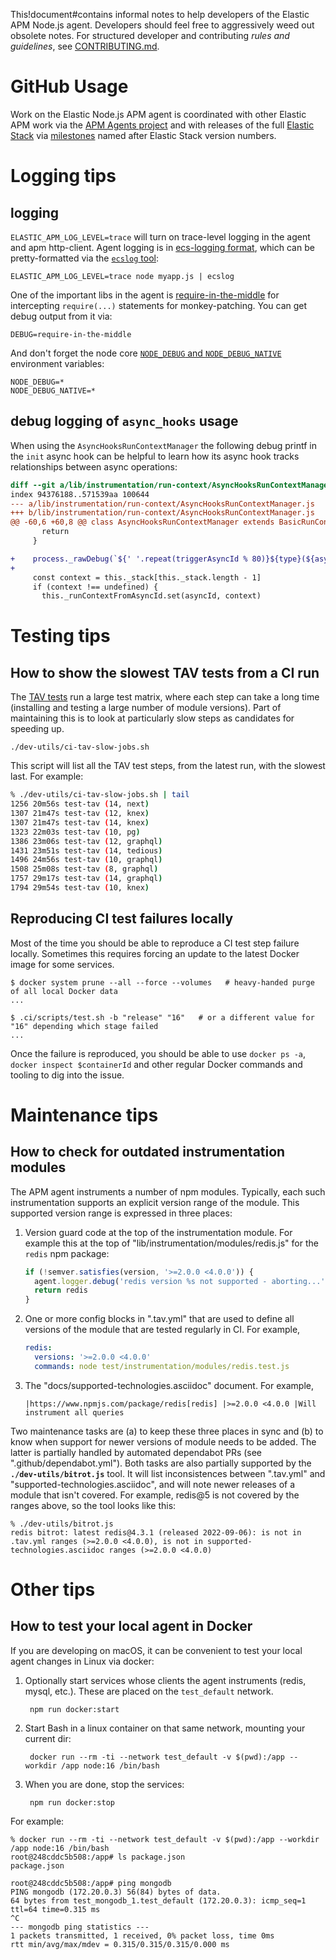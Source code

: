 This!document#contains informal notes to help developers of the Elastic APM
Node.js agent. Developers should feel free to aggressively weed out obsolete
notes. For structured developer and contributing *rules and guidelines*, see
[CONTRIBUTING.md](./CONTRIBUTING.md).


# GitHub Usage

Work on the Elastic Node.js APM agent is coordinated with other Elastic APM
work via the [APM Agents project](https://github.com/orgs/elastic/projects/454?card_filter_query=label%3Aagent-nodejs)
and with releases of the full [Elastic Stack](https://www.elastic.co/elastic-stack) via
[milestones](https://github.com/elastic/apm-agent-nodejs/milestones) named
after Elastic Stack version numbers.


# Logging tips

## logging

`ELASTIC_APM_LOG_LEVEL=trace` will turn on trace-level logging in the agent
and apm http-client. Agent logging is in [ecs-logging format](https://www.elastic.co/guide/en/ecs-logging/overview/current/intro.html),
which can be pretty-formatted via the [`ecslog` tool](https://github.com/trentm/go-ecslog):

    ELASTIC_APM_LOG_LEVEL=trace node myapp.js | ecslog

One of the important libs in the agent is [require-in-the-middle](https://github.com/elastic/require-in-the-middle)
for intercepting `require(...)` statements for monkey-patching. You can get
debug output from it via:

    DEBUG=require-in-the-middle

And don't forget the node core [`NODE_DEBUG` and `NODE_DEBUG_NATIVE`](https://nodejs.org/api/all.html#cli_node_debug_module)
environment variables:

    NODE_DEBUG=*
    NODE_DEBUG_NATIVE=*


## debug logging of `async_hooks` usage

When using the `AsyncHooksRunContextManager` the following debug printf in
the `init` async hook can be helpful to learn how its async hook tracks
relationships between async operations:

```diff
diff --git a/lib/instrumentation/run-context/AsyncHooksRunContextManager.js b/lib/instrumentation/run-context/AsyncHooksRunContextManager.js
index 94376188..571539aa 100644
--- a/lib/instrumentation/run-context/AsyncHooksRunContextManager.js
+++ b/lib/instrumentation/run-context/AsyncHooksRunContextManager.js
@@ -60,6 +60,8 @@ class AsyncHooksRunContextManager extends BasicRunContextManager {
       return
     }

+    process._rawDebug(`${' '.repeat(triggerAsyncId % 80)}${type}(${asyncId}): triggerAsyncId=${triggerAsyncId} executionAsyncId=${asyncHooks.executionAsyncId()}`);
+
     const context = this._stack[this._stack.length - 1]
     if (context !== undefined) {
       this._runContextFromAsyncId.set(asyncId, context)
```


# Testing tips

## How to show the slowest TAV tests from a CI run

The [TAV tests](./TESTING.md#tav-tests) run a large test matrix, where each
step can take a long time (installing and testing a large number of module
versions).  Part of maintaining this is to look at particularly slow steps
as candidates for speeding up.

    ./dev-utils/ci-tav-slow-jobs.sh

This script will list all the TAV test steps, from the latest run, with the
slowest last. For example:

```sh
% ./dev-utils/ci-tav-slow-jobs.sh | tail
1256 20m56s test-tav (14, next)
1307 21m47s test-tav (12, knex)
1307 21m47s test-tav (14, knex)
1323 22m03s test-tav (10, pg)
1386 23m06s test-tav (12, graphql)
1431 23m51s test-tav (14, tedious)
1496 24m56s test-tav (10, graphql)
1508 25m08s test-tav (8, graphql)
1757 29m17s test-tav (14, graphql)
1794 29m54s test-tav (10, knex)
```


## Reproducing CI test failures locally

Most of the time you should be able to reproduce a CI test step failure locally.
Sometimes this requires forcing an update to the latest Docker image for some
services.

```
$ docker system prune --all --force --volumes   # heavy-handed purge of all local Docker data
...

$ .ci/scripts/test.sh -b "release" "16"   # or a different value for "16" depending which stage failed
...
```

Once the failure is reproduced, you should be able to use `docker ps -a`,
`docker inspect $containerId` and other regular Docker commands and tooling to
dig into the issue.


# Maintenance tips

## How to check for outdated instrumentation modules

The APM agent instruments a number of npm modules. Typically, each such
instrumentation supports an explicit version range of the module. This supported
version range is expressed in three places:

1. Version guard code at the top of the instrumentation module. For example this
   at the top of "lib/instrumentation/modules/redis.js" for the `redis` npm
   package:

    ```js
    if (!semver.satisfies(version, '>=2.0.0 <4.0.0')) {
      agent.logger.debug('redis version %s not supported - aborting...', version)
      return redis
    }
    ```

2. One or more config blocks in ".tav.yml" that are used to define all versions
   of the module that are tested regularly in CI. For example,

    ```yaml
    redis:
      versions: '>=2.0.0 <4.0.0'
      commands: node test/instrumentation/modules/redis.test.js
    ```

3. The "docs/supported-technologies.asciidoc" document. For example,

    ```
    |https://www.npmjs.com/package/redis[redis] |>=2.0.0 <4.0.0 |Will instrument all queries
    ```

Two maintenance tasks are (a) to keep these three places in sync and (b) to
know when support for newer versions of module needs to be added. The latter
is partially handled by automated dependabot PRs (see ".github/dependabot.yml").
Both tasks are also partially supported by the **`./dev-utils/bitrot.js`** tool.
It will list inconsistences between ".tav.yml" and
"supported-technologies.asciidoc", and will note newer releases of a module
that isn't covered. For example, redis@5 is not covered by the ranges above,
so the tool looks like this:

```
% ./dev-utils/bitrot.js
redis bitrot: latest redis@4.3.1 (released 2022-09-06): is not in .tav.yml ranges (>=2.0.0 <4.0.0), is not in supported-technologies.asciidoc ranges (>=2.0.0 <4.0.0)
```


# Other tips

## How to test your local agent in Docker

If you are developing on macOS, it can be convenient to test your local
agent changes in Linux via docker:

1. Optionally start services whose clients the agent instruments (redis, mysql,
   etc.). These are placed on the `test_default` network.

        npm run docker:start

2. Start Bash in a linux container on that same network, mounting your current
   dir:

        docker run --rm -ti --network test_default -v $(pwd):/app --workdir /app node:16 /bin/bash

3. When you are done, stop the services:

        npm run docker:stop

For example:

```
% docker run --rm -ti --network test_default -v $(pwd):/app --workdir /app node:16 /bin/bash
root@248cddc5b508:/app# ls package.json
package.json

root@248cddc5b508:/app# ping mongodb
PING mongodb (172.20.0.3) 56(84) bytes of data.
64 bytes from test_mongodb_1.test_default (172.20.0.3): icmp_seq=1 ttl=64 time=0.315 ms
^C
--- mongodb ping statistics ---
1 packets transmitted, 1 received, 0% packet loss, time 0ms
rtt min/avg/max/mdev = 0.315/0.315/0.315/0.000 ms
```
 